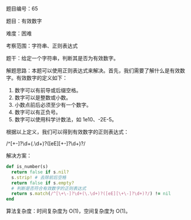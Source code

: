 题目编号：65

题目：有效数字

难度：困难

考察范围：字符串、正则表达式

题干：给定一个字符串，判断其是否为有效数字。

解题思路：本题可以使用正则表达式来解决。首先，我们需要了解什么是有效数字。有效数字的定义如下：

1. 数字可以有前导或后缀空格。
2. 数字可以是整数或小数。
3. 小数点前后必须至少有一个数字。
4. 数字可以有正负号。
5. 数字可以使用科学计数法，如 1e10、-2E-5。

根据以上定义，我们可以得到有效数字的正则表达式：

/^[\+\-]?\d+(\.\d+)?([eE][\+\-]?\d+)?/

解决方案：

```ruby
def is_number(s)
  return false if s.nil?
  s.strip! # 去除前后空格
  return false if s.empty?
  # 判断是否符合有效数字的正则表达式
  return s.match(/^[\+\-]?\d+(\.\d+)?([eE][\+\-]?\d+)?/) != nil
end
```

算法复杂度：时间复杂度为 O(1)，空间复杂度为 O(1)。